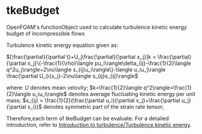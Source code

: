 # tkeBudget
OpenFOAM's functionObject used to calculate turbulence kinetic energy budget of incompressible flows 

Turbulence kinetic energy equation given as:

$[\frac{\partial}{\partial t}+U_j\frac{\partial}{\partial x_j}]k = \frac{\partial}{\partial x_j}\{-\frac{1}{\rho}\langle pu_i\rangle\delta_{ij}-\frac{1}{2}\langle q^2u_j\rangle+2\nu\langle s_{ij}u_i\rangle\}-\langle u_iu_j\rangle \frac{\partial U_i}{x_j}-2\nu\langle s_{ij}s_{ij}\rangle$

where:
$U$ denotes mean velovity; 
$k=\frac{1}{2}\langle q^2\rangle=\frac{1}{2}\langle u_iu_i\rangle$ denotes average fluctuating kinetic energy per unit mass;
$s_{ij} = \frac{1}{2}(\frac{\partial u_i}{\partial x_j}+\frac{\partial u_j}{\partial x_i})$ denotes symmetric part of the strain rate tensor;

Therefore,each term of tkeBudget can be evaluate.
For a detailed introduction, refer to [Introduction to turbulence/Turbulence kinetic energy](https://www.cfd-online.com/Wiki/Introduction_to_turbulence/Turbulence_kinetic_energy).
